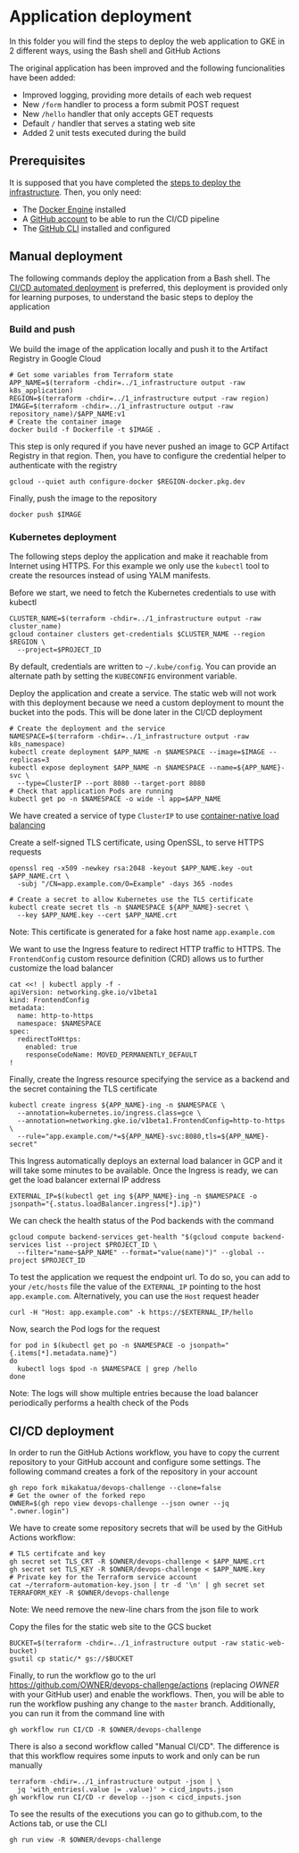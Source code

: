# Application deployment
In this folder you will find the steps to deploy the web application to GKE in 2 different ways, using the Bash shell and GitHub Actions

The original application has been improved and the following funcionalities have been added:
* Improved logging, providing more details of each web request
* New `/form` handler to process a form submit POST request
* New `/hello` handler that only accepts GET requests
* Default `/` handler that serves a stating web site
* Added 2 unit tests executed during the build

## Prerequisites
It is supposed that you have completed the [steps to deploy the infrastructure](../1_infrastructure). Then, you only need:
* The [Docker Engine](https://docs.docker.com/get-docker/) installed
* A [GitHub account](https://github.com/) to be able to run the CI/CD pipeline
* The [GitHub CLI](https://cli.github.com/) installed and configured

## Manual deployment
The following commands deploy the application from a Bash shell. The [CI/CD automated deployment](#cicd-deployment) is preferred, this deployment is provided only for learning purposes, to understand the basic steps to deploy the application

### Build and push
We build the image of the application locally and push it to the Artifact Registry in Google Cloud
```
# Get some variables from Terraform state
APP_NAME=$(terraform -chdir=../1_infrastructure output -raw k8s_application)
REGION=$(terraform -chdir=../1_infrastructure output -raw region)
IMAGE=$(terraform -chdir=../1_infrastructure output -raw repository_name)/$APP_NAME:v1
# Create the container image
docker build -f Dockerfile -t $IMAGE .
```

This step is only requred if you have never pushed an image to GCP Artifact Registry in that region. Then, you have to configure the credential helper to authenticate with the registry
```
gcloud --quiet auth configure-docker $REGION-docker.pkg.dev
```

Finally, push the image to the repository
```
docker push $IMAGE
```

### Kubernetes deployment
The following steps deploy the application and make it reachable from Internet using HTTPS. For this example we only use the `kubectl` tool to create the resources instead of using YALM manifests.

Before we start, we need to fetch the Kubernetes credentials to use with kubectl
```
CLUSTER_NAME=$(terraform -chdir=../1_infrastructure output -raw cluster_name)
gcloud container clusters get-credentials $CLUSTER_NAME --region $REGION \
  --project=$PROJECT_ID
```
By default, credentials are written to `~/.kube/config`. You can provide an alternate path by setting the `KUBECONFIG` environment variable.

Deploy the application and create a service. The static web will not work with this deployment because we need a custom deployment to mount the bucket into the pods. This will be done later in the CI/CD deployment
```
# Create the deployment and the service
NAMESPACE=$(terraform -chdir=../1_infrastructure output -raw k8s_namespace)
kubectl create deployment $APP_NAME -n $NAMESPACE --image=$IMAGE --replicas=3
kubectl expose deployment $APP_NAME -n $NAMESPACE --name=${APP_NAME}-svc \
  --type=ClusterIP --port 8080 --target-port 8080
# Check that application Pods are running
kubectl get po -n $NAMESPACE -o wide -l app=$APP_NAME
```
We have created a service of type `ClusterIP` to use [container-native load balancing](https://cloud.google.com/kubernetes-engine/docs/concepts/container-native-load-balancing)

Create a self-signed TLS certificate, using OpenSSL, to serve HTTPS requests
```
openssl req -x509 -newkey rsa:2048 -keyout $APP_NAME.key -out $APP_NAME.crt \
  -subj "/CN=app.example.com/O=Example" -days 365 -nodes

# Create a secret to allow Kubernetes use the TLS certificate
kubectl create secret tls -n $NAMESPACE ${APP_NAME}-secret \
  --key $APP_NAME.key --cert $APP_NAME.crt
```
Note: This certificate is generated for a fake host name `app.example.com`

We want to use the Ingress feature to redirect HTTP traffic to HTTPS. The `FrontendConfig` custom resource definition (CRD) allows us to further customize the load balancer
```
cat <<! | kubectl apply -f -
apiVersion: networking.gke.io/v1beta1
kind: FrontendConfig
metadata:
  name: http-to-https
  namespace: $NAMESPACE
spec:
  redirectToHttps:
    enabled: true
    responseCodeName: MOVED_PERMANENTLY_DEFAULT
!
```

Finally, create the Ingress resource specifying the service as a backend and the secret containing the TLS certificate
```
kubectl create ingress ${APP_NAME}-ing -n $NAMESPACE \
  --annotation=kubernetes.io/ingress.class=gce \
  --annotation=networking.gke.io/v1beta1.FrontendConfig=http-to-https \
  --rule="app.example.com/*=${APP_NAME}-svc:8080,tls=${APP_NAME}-secret"
```

This Ingress automatically deploys an external load balancer in GCP and it will take some minutes to be available. Once the Ingress is ready, we can get the load balancer external IP address
```
EXTERNAL_IP=$(kubectl get ing ${APP_NAME}-ing -n $NAMESPACE -o jsonpath="{.status.loadBalancer.ingress[*].ip}")
```

We can check the health status of the Pod backends with the command
```
gcloud compute backend-services get-health "$(gcloud compute backend-services list --project $PROJECT_ID \
  --filter="name~$APP_NAME" --format="value(name)")" --global --project $PROJECT_ID
```

To test the application we request the endpoint url. To do so, you can add to your `/etc/hosts` file the value of the `EXTERNAL_IP` pointing to the host `app.example.com`. Alternatively, you can use the `Host` request header
```
curl -H "Host: app.example.com" -k https://$EXTERNAL_IP/hello
```

Now, search the Pod logs for the request
```
for pod in $(kubectl get po -n $NAMESPACE -o jsonpath="{.items[*].metadata.name}")
do 
  kubectl logs $pod -n $NAMESPACE | grep /hello
done
```
Note: The logs will show multiple entries because the load balancer periodically performs a health check of the Pods


## CI/CD deployment
In order to run the GitHub Actions workflow, you have to copy the current repository to your GitHub account and configure some settings. The following command creates a fork of the repository in your account
```
gh repo fork mikakatua/devops-challenge --clone=false
# Get the owner of the forked repo
OWNER=$(gh repo view devops-challenge --json owner --jq ".owner.login")
```

We have to create some repository secrets that will be used by the GitHub Actions workflow:
```
# TLS certifcate and key
gh secret set TLS_CRT -R $OWNER/devops-challenge < $APP_NAME.crt
gh secret set TLS_KEY -R $OWNER/devops-challenge < $APP_NAME.key
# Private key for the Terraform service account
cat ~/terraform-automation-key.json | tr -d '\n' | gh secret set TERRAFORM_KEY -R $OWNER/devops-challenge
```
Note: We need remove the new-line chars from the json file to work

Copy the files for the static web site to the GCS bucket
```
BUCKET=$(terraform -chdir=../1_infrastructure output -raw static-web-bucket)
gsutil cp static/* gs://$BUCKET
```

Finally, to run the workflow go to the url https://github.com/OWNER/devops-challenge/actions (replacing *OWNER* with your GitHub user) and enable the workflows. Then, you will be able to run the workflow pushing any change to the `master` branch. Additionally, you can run it from the command line with
```
gh workflow run CI/CD -R $OWNER/devops-challenge
```

There is also a second workflow called "Manual CI/CD". The difference is that this workflow requires some inputs to work and only can be run manually
```
terraform -chdir=../1_infrastructure output -json | \
  jq 'with_entries(.value |= .value)' > cicd_inputs.json
gh workflow run CI/CD -r develop --json < cicd_inputs.json
```

To see the results of the executions you can go to github.com, to the Actions tab, or use the CLI 
```
gh run view -R $OWNER/devops-challenge
```
